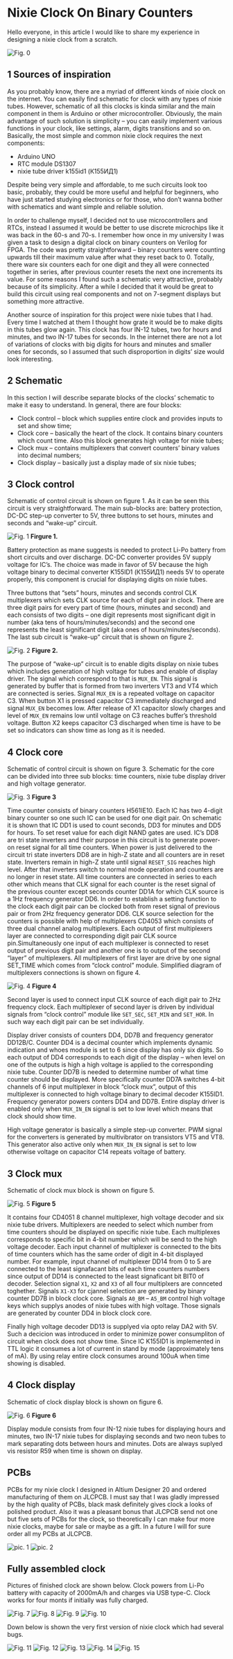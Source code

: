 # Nixie Clock On Binary Counters

Hello everyone, in this article I would like to share my experience in designing a nixie clock from a scratch.

![Fig. 0](/Images/Clock.jpg)

## 1 Sources of inspiration

As you probably know, there are a myriad of different kinds of nixie clock on the internet. You can easily find schematic for clock with any types of nixie tubes. However, schematic of all this clocks is kinda similar and the main component in them is Arduino or other microcontroller. Obviously, the main advantage of such solution is simplicity – you can easily implement various functions in your clock, like settings, alarm, digits transitions and so on. Basically, the most simple and common nixie clock requires the next components:

- Arduino UNO
- RTC module DS1307
- nixie tube driver k155id1 (К155ИД1)

Despite being very simple and affordable, to me such circuits look too basic, probably, they could be more useful and helpful for beginners, who have just started studying electronics or for those, who don’t wanna bother with schematics and want simple and reliable solution.

In order to challenge myself, I decided not to use microcontrollers and RTCs, instead I assumed it would be better to use discrete microchips like it was back in the 60-s and 70-s. I remember how once in my university I was given a task to design a digital clock on binary counters on Verilog for FPGA. The code was pretty straightforward – binary counters were counting upwards till their maximum value after what they reset back to 0. Totally, there ware six counters each for one digit and they all were connected together in series, after previous counter resets the next one increments its value. For some reasons I found such a schematic very attractive, probably because of its simplicity. After a while I decided that it would be great to build this circuit using real components and not on 7-segment displays but something more attractive.

Another source of inspiration for this project were nixie tubes that I had. Every time I watched at them I thought how grate it would be to make digits in this tubes glow again. This clock has four IN-12 tubes, two for hours and minutes, and two IN-17 tubes for seconds. In the internet there are not a lot of variations of clocks with big digits for hours and minutes and smaller ones for seconds, so I assumed that such disproportion in digits’ size would look interesting. 

## 2 Schematic

In this section I will describe separate blocks of the clocks’ schematic to make it easy to understand. In general, there are four blocks:

- Clock control – block which supplies entire clock and provides inputs to set and show time;
- Clock core – basically the heart of the clock. It contains binary counters which count time. Also this block generates high voltage for nixie tubes;
- Clock mux – contains multiplexers that convert counters’ binary values into decimal numbers;
- Clock display – basically just a display made of six nixie tubes;

## 3 Clock control

Schematic of control circuit is shown on figure 1. As it can be seen this circuit is very straightforward. The main sub-blocks are: battery protection, DC-DC step-up converter to 5V, three buttons to set hours, minutes and seconds and “wake-up” circuit. 

![Fig. 1](/Images/Clock_contr.png)
**Firgure 1.**

Battery protection as mane suggests is needed to protect Li-Po battery from short circuits and over discharge. DC-DC converter provides 5V supply voltage for IC’s. The choice was made in favor of 5V because the high voltage binary to decimal converter K155ID1 (К155ИД1) needs 5V to operate properly, this component is crucial for displaying digits on nixie tubes. 

Three buttons that “sets” hours, minutes and seconds control CLK multiplexers which sets CLK source for each of digit pair in clock. There are three digit pairs for every part of time (hours, minutes and second) and each consists of two digits – one digit represents most significant digit in number (aka tens of hours/minutes/seconds) and the second one represents the least significant digit (aka ones of  hours/minutes/seconds).
The last sub circuit is “wake-up” circuit that is shown on figure 2.

![Fig. 2](/Images/Wake_up.png)
**Figure 2.**

The purpose of “wake-up” circuit is to enable digits display on nixie tubes which includes generation of high voltage for tubes and enable of display driver. The signal which correspond to that is `MUX_EN`. This signal is generated by buffer that is formed from two inverters VT3 and VT4 which are connected is series. Signal `MUX_EN` is a repeated voltage on capacitor C3. When button X1 is pressed capacitor C3 immediately discharged and signal `MUX_EN` becomes low. After release of X1 capacitor slowly charges and level of `MUX_EN` remains low until voltage on C3 reaches buffer’s threshold voltage. Button X2 keeps capacitor C3 discharged when time is have to be set so indicators can show time as long as it is needed.

## 4 Clock core

Schematic of control circuit is shown on figure 3. Schematic for the core can be divided into three sub blocks: time counters, nixie tube display driver and high voltage generator. 

![Fig. 3](/Images/Clock_core.png)
**Figure 3**

Time counter consists of binary counters H561IE10. Each IC has two 4-digit binary counter so one such IC can be used for one digit pair. On schematic it is shown that IC DD1 is used to count seconds, DD3 for minutes and DD5 for hours. To set reset value for each digit NAND gates are used. IC’s DD8 are tri state inverters and their purpose in this circuit is to generate power-on reset signal for all time counters. When power is just delivered to the circuit tri state inverters DD8 are in high-Z state and all counters are in reset state. Inverters remain in high-Z state until signal `RESET_SIG` reaches high level. After that inverters switch to normal mode operation and counters are no longer in reset state. All time counters are connected in series to each other which means that CLK signal for each counter is the reset signal of the previous counter except seconds counter DD1A for which CLK source is a 1Hz frequency generator DD6. In order to establish a setting function to the clock each digit pair can be clocked both from reset signal of previous pair or from 2Hz frequency generator DD6. CLK source selection for the counters is possible with help of multiplexers CD4053 which consists of three dual channel analog multiplexers. Each output of first multiplexers layer are connected to corresponding digit pair CLK source pin.Simultaneously one input of each multiplexer is connected to reset output of previous digit pair and another one is to output of the second “layer” of multiplexers. All multiplexers of first layer are drive by one signal SET_TIME which comes from “clock control” module. Simplified diagram of multiplexers connections is shown on figure 4. 

![Fig. 4](/Images/Muxes.png)
**Figure 4**

Second layer is used to connect input CLK source of each digit pair to 2Hz frequency clock. Each multiplexer of second layer is driven by individual signals from “clock control” module like `SET_SEC`, `SET_MIN` and `SET_HOR`. In such way each digit pair can be set individually. 

Display driver consists of counters DD4, DD7B and frequency generator DD12B/C. Counter DD4 is a decimal counter which implements dynamic indication and whoes module is set to 6 since display has only six digits. So each output of DD4 corresponds to each digit of the display – when level on one of the outputs is high a high voltage is applied to the corresponding nixie tube. Counter DD7B is needed to determine number of what time counter should be displayed. More specifically counter DD7A switches 4-bit channels of 6 input multiplexer in block “clock mux”, output of this multiplexer is connected to high voltage binary to decimal decoder K155ID1. Frequency generator powers conters DD4 and DD7B. Entire display driver is enabled only when `MUX_IN_EN` signal is set to low level which means that clock should show time.

High voltage generator is basically a simple step-up converter. PWM signal for the converters is generated by multivibrator on transistors VT5 and VT8. This generator also active only when `MUX_IN_EN` signal is set to low otherwise voltage on capacitor C14 repeats voltage of battery.

## 3 Clock mux

Schematic of clock mux block is shown on figure 5. 

![Fig. 5](/Images/Clock_mux.png)
**Figure 5**

It contains four CD4051 8 channel multiplexer, high voltage decoder and six nixie tube drivers.
Multiplexers are needed to select which number from time counters should be displayed on specific nixie tube. Each multiplexes corresponds to specific bit in 4-bit number which will be send to the high voltage decoder. Each input channel of multiplexer is connected to the bits of time counters which has the same order of digit in 4-bit displayed number. For example, input channel of multiplexer DD14 from 0 to 5 are connected to the least signafacant bits of each time counters numbers since output of DD14 is connected to the least signaficant bit BIT0 of decoder. Selection signal `X1`, `X2` and `X3` of all four multiplxers are connceted toghether. Signals `X1-X3` for cjannel selection are generated by binary counter DD7B in block clock core. Signals `A0_BM` – `A5_BM` control high voltage keys which supplys anodes of nixie tubes with high voltage. Those signals are generated by counter DD4 in block  clock core. 

Finally high voltage decoder DD13 is supplyed via opto relay DA2 with 5V. Such a decicion was introduced in order to minimize power consumpliton of circuit when clock does not show time. Since IC K155ID1 is implemented in TTL logic it consumes a lot of current in stand by mode (approximately tens of mA). By using relay entire clock consumes around 100uA when time showing is disabled.

## 4 Clock display

Schematic of clock display block is shown on figure 6. 

![Fig. 6](/Images/Clock_display.png)
**Figure 6**

Display module consists from four IN-12 nixie tubes for displaying hours and minutes, two IN-17 nixie tubes for displaying seconds and two neon tubes to mark separating dots between hours and minutes. Dots are always suplyed vis resistor R59 when time is shown on display. 

## PCBs

PCBs for my nixie clock I designed in Altium Designer 20 and ordered manufacturing of them on JLCPCB. I must say that I was gladly impressed by the high quality of PCBs, black mask definitely gives clock a looks of polished product. Also it was a pleasant bonus that JLCPCB send not one but five sets of PCBs for the clock, so theoretically I can make four more nixie clocks, maybe for sale or maybe as a gift. In a future I will for sure order all my PCBs at JLCPCB.

![pic. 1](/Images/pcb1.jpg)
![pic. 2](/Images/pcb2.jpg)

## Fully assembled clock

Pictures of finished clock are shown below. Clock powers from Li-Po battery with capacity of 2000mA/h and charges via USB type-C. Clock works for four monts if initially was fully charged.

![Fig. 7](/Images/clock20.jpg)
![Fig. 8](/Images/clock21.jpg)
![Fig. 9](/Images/clock22.jpg)
![Fig. 10](/Images/clock23.jpg)

Down below is shown the very first version of nixie clock which had several bugs.

![Fig. 11](/Images/clock10.jpg)
![Fig. 12](/Images/clock11.jpg)
![Fig. 13](/Images/clock12.jpg)
![Fig. 14](/Images/clock13.jpg)
![Fig. 15](/Images/night_mode.jpg)
